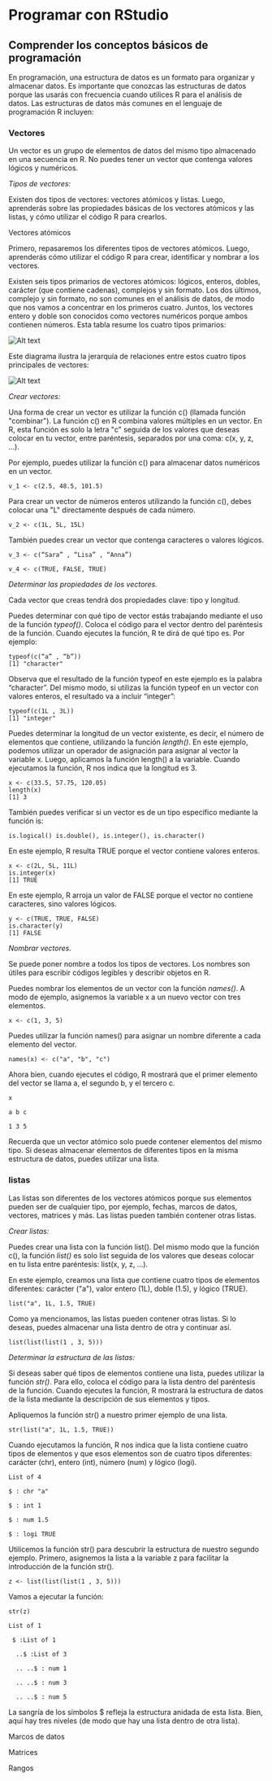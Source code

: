 # Programar con RStudio

## Comprender los conceptos básicos de programación

En programación, una estructura de datos es un formato para organizar y almacenar datos. Es importante que conozcas las
estructuras de datos porque las usarás con frecuencia cuando utilices R para el análisis de datos. Las estructuras de
datos más comunes en el lenguaje de programación R incluyen:

### Vectores

Un vector es un grupo de elementos de datos del mismo tipo almacenado en una secuencia en R. No puedes tener un vector
que contenga valores lógicos y numéricos.

*Tipos de vectores:*

Existen dos tipos de vectores: vectores atómicos y listas. Luego, aprenderás sobre las propiedades básicas de los vectores
atómicos y las listas, y cómo utilizar el código R para crearlos.

Vectores atómicos

Primero, repasaremos los diferentes tipos de vectores atómicos. Luego, aprenderás cómo utilizar el código R para crear,
identificar y nombrar a los vectores.

Existen seis tipos primarios de vectores atómicos: lógicos, enteros, dobles, carácter (que contiene cadenas), complejos y
sin formato. Los dos últimos, complejo y sin formato, no son comunes en el análisis de datos, de modo que nos vamos a
concentrar en los primeros cuatro. Juntos, los vectores entero y doble son conocidos como vectores numéricos porque ambos
contienen números. Esta tabla resume los cuatro tipos primarios:

![Alt text](image.png)

Este diagrama ilustra la jerarquía de relaciones entre estos cuatro tipos principales de vectores:

![Alt text](image-1.png)

*Crear vectores:*

Una forma de crear un vector es utilizar la función c() (llamada función "combinar"). La función c() en R combina valores
múltiples en un vector. En R, esta función es solo la letra "c" seguida de los valores que deseas colocar en tu vector,
entre paréntesis, separados por una coma: c(x, y, z, …).

Por ejemplo, puedes utilizar la función c() para almacenar datos numéricos en un vector.

    v_1 <- c(2.5, 48.5, 101.5)

Para crear un vector de números enteros utilizando la función c(), debes colocar una "L" directamente después de cada número.

    v_2 <- c(1L, 5L, 15L)

También puedes crear un vector que contenga caracteres o valores lógicos.

    v_3 <- c(“Sara” , “Lisa” , “Anna”)

    v_4 <- c(TRUE, FALSE, TRUE)

*Determinar las propiedades de los vectores.*

Cada vector que creas tendrá dos propiedades clave: tipo y longitud.

Puedes determinar con qué tipo de vector estás trabajando mediante el uso de la función *typeof()*. Coloca el código para
el vector dentro del paréntesis de la función. Cuando ejecutes la función, R te dirá de qué tipo es. Por ejemplo:

    typeof(c(“a” , “b”))
    [1] "character"

Observa que el resultado de la función typeof en este ejemplo es la palabra “character”. Del mismo modo, si utilizas la
función typeof en un vector con valores enteros, el resultado va a incluir “integer”:

    typeof(c(1L , 3L))
    [1] "integer"

Puedes determinar la longitud de un vector existente, es decir, el número de elementos que contiene, utilizando la función
*length()*. En este ejemplo, podemos utilizar un operador de asignación para asignar al vector la variable x. Luego,
aplicamos la función length() a la variable. Cuando ejecutamos la función, R nos indica que la longitud es 3.

    x <- c(33.5, 57.75, 120.05)
    length(x)
    [1] 3

También puedes verificar si un vector es de un tipo específico mediante la función is:

    is.logical() is.double(), is.integer(), is.character()

En este ejemplo, R resulta TRUE porque el vector contiene valores enteros.

    x <- c(2L, 5L, 11L)
    is.integer(x)
    [1] TRUE

En este ejemplo, R arroja un valor de FALSE porque el vector no contiene caracteres, sino valores lógicos.

    y <- c(TRUE, TRUE, FALSE)
    is.character(y)
    [1] FALSE

*Nombrar vectores.*

Se puede poner nombre a todos los tipos de vectores. Los nombres son útiles para escribir códigos legibles y describir
objetos en R.

Puedes nombrar los elementos de un vector con la función *names()*. A modo de ejemplo, asignemos la variable x a un nuevo
vector con tres elementos.

    x <- c(1, 3, 5)

Puedes utilizar la función names() para asignar un nombre diferente a cada elemento del vector.

    names(x) <- c("a", "b", "c")

Ahora bien, cuando ejecutes el código, R mostrará que el primer elemento del vector se llama a, el segundo b, y el tercero c.

    x

    a b c

    1 3 5

Recuerda que un vector atómico solo puede contener elementos del mismo tipo. Si deseas almacenar elementos de diferentes
tipos en la misma estructura de datos, puedes utilizar una lista.

### listas

Las listas son diferentes de los vectores atómicos porque sus elementos pueden ser de cualquier tipo, por ejemplo,
fechas, marcos de datos, vectores, matrices y más. Las listas pueden también contener otras listas.

*Crear listas:*

Puedes crear una lista con la función list(). Del mismo modo que la función c(), la función *list()* es solo list seguida de
los valores que deseas colocar en tu lista entre paréntesis: list(x, y, z, …).

En este ejemplo, creamos una lista que contiene cuatro tipos de elementos diferentes: carácter ("a"), valor entero (1L),
doble (1.5),  y lógico (TRUE).

    list("a", 1L, 1.5, TRUE)

Como ya mencionamos, las listas pueden contener otras listas. Si lo deseas, puedes almacenar una lista dentro de otra y
continuar así.

    list(list(list(1 , 3, 5)))

*Determinar la estructura de las listas:*

Si deseas saber qué tipos de elementos contiene una lista, puedes utilizar la función *str()*. Para ello, coloca el código
para la lista dentro del paréntesis de la función. Cuando ejecutes la función, R mostrará la estructura de datos de la
lista mediante la descripción de sus elementos y tipos.

Apliquemos la función str() a nuestro primer ejemplo de una lista.

    str(list("a", 1L, 1.5, TRUE))

Cuando ejecutamos la función, R nos indica que la lista contiene cuatro tipos de elementos y que esos elementos son de
cuatro tipos diferentes: carácter (chr), entero (int), número (num) y lógico  (logi).

    List of 4

    $ : chr "a"

    $ : int 1

    $ : num 1.5

    $ : logi TRUE

Utilicemos la función str() para descubrir la estructura de nuestro segundo ejemplo.  Primero, asignemos la lista a la
variable z para facilitar la introducción de la función str().

    z <- list(list(list(1 , 3, 5)))

Vamos a ejecutar la función:

    str(z)

    List of 1

     $ :List of 1

      ..$ :List of 3

      .. ..$ : num 1

      .. ..$ : num 3

      .. ..$ : num 5

La sangría de los símbolos $ refleja la estructura anidada de esta lista. Bien, aquí hay tres niveles (de modo que hay
una lista dentro de otra lista).

Marcos de datos

Matrices

Rangos
